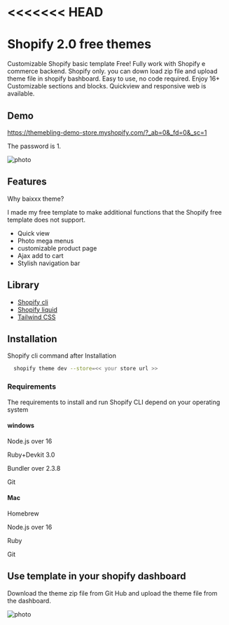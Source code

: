 
<<<<<<< HEAD
=======
# Shopify 2.0 free themes

Customizable Shopify basic template Free! Fully work with Shopify e commerce backend. Shopify only. you can down load zip file and upload theme file in shopify bashboard. Easy to use, no code required. Enjoy 16+ Customizable sections and blocks. 
Quickview and responsive web is available.



## Demo
https://themebling-demo-store.myshopify.com/?_ab=0&_fd=0&_sc=1

The password is 1.



![photo](https://static.wixstatic.com/media/4cff20_e2a2ab06dd0f4731a59d379338557248~mv2.jpg)


## Features

Why baixxx theme?

I made my free template to make additional functions that the Shopify free template does not support.

- Quick view
- Photo mega menus
- customizable product page
- Ajax add to cart
- Stylish navigation bar


## Library 

 - [Shopify cli](https://shopify.dev/docs/themes/tools/cli)
 - [Shopify liquid](https://shopify.dev/docs/api/liquid)
 - [Tailwind CSS](https://tailwindcss.com/docs/installation)


## Installation

Shopify cli command after Installation
```bash
  shopify theme dev --store=<< your store url >>
```

### Requirements

The requirements to install and run Shopify CLI depend on your operating system

#### windows
Node.js over 16

Ruby+Devkit 3.0

Bundler over 2.3.8

Git

#### Mac
Homebrew

Node.js over 16

Ruby

Git


 
## Use template in your shopify dashboard

Download the theme zip file from Git Hub and upload the theme file from the dashboard.

![photo](https://static.wixstatic.com/media/4cff20_d1cc984c40804b38805e20d20752405a~mv2.png)

